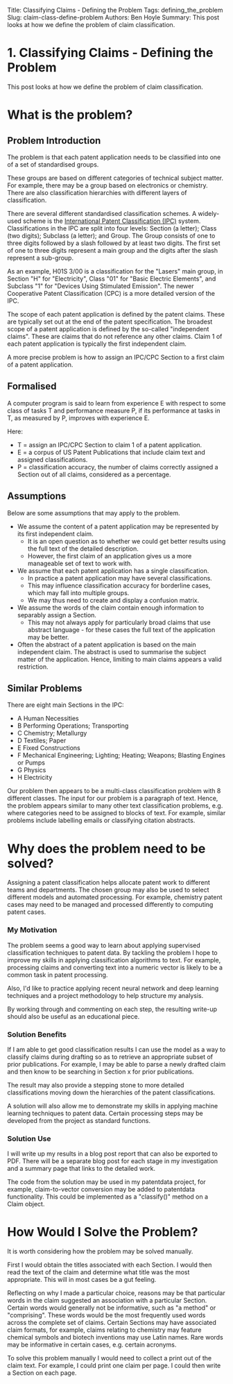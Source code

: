 Title: Classifying Claims - Defining the Problem
Tags: defining_the_problem
Slug: claim-class-define-problem
Authors: Ben Hoyle
Summary: This post looks at how we define the problem of claim classification.

# 1. Classifying Claims - Defining the Problem

This post looks at how we define the problem of claim classification.  

# What is the problem?

## Problem Introduction

The problem is that each patent application needs to be classified into one of a set of standardised groups.

These groups are based on different categories of technical subject matter. For example, there may be a group based on electronics or chemistry. There are also classification hierarchies with different layers of classification.

There are several different standardised classification schemes. A widely-used scheme is the [International Patent Classification (IPC)](http://www.wipo.int/classifications/ipc/en/) system. Classifications in the IPC are split into four levels: Section (a letter); Class (two digits); Subclass (a letter); and Group. The Group consists of one to three digits followed by a slash followed by at least two digits. The first set of one to three digits represent a main group and the digits after the slash represent a sub-group.

As an example, H01S 3/00 is a classification for the "Lasers" main group, in Section "H" for "Electricity", Class "01" for "Basic Electric Elements", and Subclass "1" for "Devices Using Stimulated Emission". The newer Cooperative Patent Classification (CPC) is a more detailed version of the IPC.

The scope of each patent application is defined by the patent claims. These are typically set out at the end of the patent specification. The broadest scope of a patent application is defined by the so-called "independent claims". These are claims that do not reference any other claims. Claim 1 of each patent application is typically the first independent claim.

A more precise problem is how to assign an IPC/CPC Section to a first claim of a patent application.

## Formalised

A computer program is said to learn from experience E with respect to some class of tasks T and performance measure P, if its performance at tasks in T, as measured by P, improves with experience E.

Here:

- T = assign an IPC/CPC Section to claim 1 of a patent application.
- E = a corpus of US Patent Publications that include claim text and assigned classifications.
- P = classification accuracy, the number of claims correctly assigned a Section out of all claims, considered as a percentage.

## Assumptions

Below are some assumptions that may apply to the problem.

- We assume the content of a patent application may be represented by its first independent claim.
    - It is an open question as to whether we could get better results using the full text of the detailed description.
    - However, the first claim of an application gives us a more manageable set of text to work with.
-  We assume that each patent application has a single classification.
    - In practice a patent application may have several classifications.
    - This may influence classification accuracy for borderline cases, which may fall into multiple groups.
    - We may thus need to create and display a confusion matrix.
- We assume the words of the claim contain enough information to separably assign a Section.
    - This may not always apply for particularly broad claims that use abstract language - for these cases the full text of the application may be better.
- Often the abstract of a patent application is based on the main independent claim. The abstract is used to summarise the subject matter of the application. Hence, limiting to main claims appears a valid restriction.

## Similar Problems

There are eight main Sections in the IPC:

- A Human Necessities
- B Performing Operations; Transporting
- C Chemistry; Metallurgy
- D Textiles; Paper
- E Fixed Constructions
- F Mechanical Engineering; Lighting; Heating; Weapons; Blasting Engines or Pumps
- G Physics
- H Electricity

Our problem then appears to be a multi-class classification problem with 8 different classes. The input for our problem is a paragraph of text. Hence, the problem appears similar to many other text classification problems, e.g. where categories need to be assigned to blocks of text. For example, similar problems include labelling emails or classifying citation abstracts.

# Why does the problem need to be solved?

Assigning a patent classification helps allocate patent work to different teams and departments. The chosen group may also be used to select different models and automated processing. For example, chemistry patent cases may need to be managed and processed differently to computing patent cases.

### My Motivation

The problem seems a good way to learn about applying supervised classification techniques to patent data. By tackling the problem I hope to improve my skills in applying classification algorithms to text. For example, processing claims and converting text into a numeric vector is likely to be a common task in patent processing.

Also, I'd like to practice applying recent neural network and deep learning techniques and a project methodology to help structure my analysis.

By working through and commenting on each step, the resulting write-up should also be useful as an educational piece.

### Solution Benefits

If I am able to get good classification results I can use the model as a way to classify claims during drafting so as to retrieve an appropriate subset of prior publications. For example, I may be able to parse a newly drafted claim and then know to be searching in Section x for prior publications.

The result may also provide a stepping stone to more detailed classifications moving down the hierarchies of the patent classifications.

A solution will also allow me to demonstrate my skills in applying machine learning techniques to patent data. Certain processing steps may be developed from the project as standard functions.

### Solution Use

I will write up my results in a blog post report that can also be exported to PDF. There will be a separate blog post for each stage in my investigation and a summary page that links to the detailed work.

The code from the solution may be used in my patentdata project, for example, claim-to-vector conversion may be added to patentdata functionality. This could be implemented as a "classify()" method on a Claim object.

# How Would I Solve the Problem?

It is worth considering how the problem may be solved manually.

First I would obtain the titles associated with each Section. I would then read the text of the claim and determine what title was the most appropriate. This will in most cases be a gut feeling.

Reflecting on why I made a particular choice, reasons may be that particular words in the claim suggested an association with a particular Section. Certain words would generally not be informative, such as "a method" or "comprising". These words would be the most frequently used words across the complete set of claims. Certain Sections may have associated claim formats, for example, claims relating to chemistry may feature chemical symbols and biotech inventions may use Latin names. Rare words may be informative in certain cases, e.g. certain acronyms.

To solve this problem manually I would need to collect a print out of the claim text. For example, I could print one claim per page.  I could then write a Section on each page.

